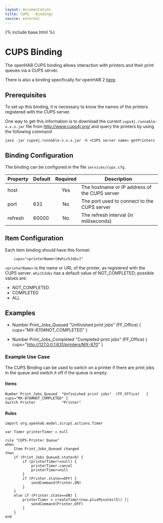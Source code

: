 ```yaml
---
layout: documentation
title: CUPS - Bindings
source: external
---
```

<!-- Attention authors: Do not edit directly. Please add your changes to the appropriate source repository -->

{% include base.html %}

# CUPS Binding

The openHAB CUPS binding allows interaction with printers and their print queues via a CUPS server.

There is also a binding specifically for openHAB 2 [here](http://docs.openhab.org/addons/bindings/oh2/ipp/readme.html).

## Prerequisites

To set up this binding, it is necessary to know the names of the printers registered with the CUPS server.

One way to get this information is to download the current `cups4j.runnable-x.x.x.jar` file from http://www.cups4j.org/ and query the printers by using the following command

    java -jar cups4j.runnable-x.x.x.jar -h <CUPS server name> getPrinters


## Binding Configuration

The binding can be configured in the file `services/cups.cfg`.

| Property | Default | Required | Description                                   |
|----------|---------|:--------:|-----------------------------------------------|
| host     |         | Yes      | The hostname or IP address of the CUPS server |
| port     | 631     | No       | The port used to connect to the CUPS server   |
| refresh  | 60000   | No       | The refresh interval (in milliseconds)        |


## Item Configuration

Each item binding should have this format: 

```
    cups="<printerName>[#whichJobs]"
```

`<printerName>` is the name or URL of the printer, as registered with the CUPS server.
`whichJobs` has a default value of NOT_COMPLETED; possible values are:

- NOT_COMPLETED
- COMPLETED
- ALL


## Examples

- Number  Print_Jobs_Queued   "Unfinished print jobs"   (FF_Office)   { cups="MX-870#NOT_COMPLETED" }

- Number  Print_Jobs_Completed   "Completed print jobs"   (FF_Office)   { cups="http://127.0.0.1:631/printers/MX-870" }

### Example Use Case

The CUPS Binding can be used to switch on a printer if there are print jobs in the queue and switch it off if the queue is empty.

#### Items

    Number Print_Jobs_Queued  "Unfinished print jobs"  (FF_Office)   { cups="MX-870#NOT_COMPLETED" }
    Switch Printer            "Printer"

#### Rules

    import org.openhab.model.script.actions.Timer
    
    var Timer printerTimer = null
    
    rule "CUPS-Printer Queue"
    when
    	Item Print_Jobs_Queued changed
    then
    	if (Print_Jobs_Queued.state>0) {
    		if (printerTimer!=null) {
    			printerTimer.cancel
    			printerTimer=null
    		}
    		if (Printer.state==OFF) {
    			sendCommand(Printer,ON)
    		}
    	}
    	else if (Printer.state==ON) {
    		printerTimer = createTimer(now.plusMinutes(5)) [|
    			sendCommand(Printer,OFF)
    		]
    	}
    end
